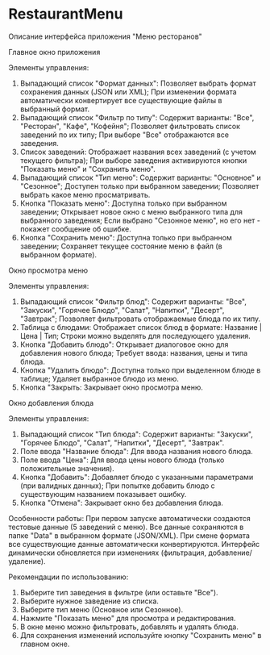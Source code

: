 # RestaurantMenu
Описание интерфейса приложения "Меню ресторанов"

Главное окно приложения

Элементы управления:
1.	Выпадающий список "Формат данных": Позволяет выбрать формат сохранения данных (JSON или XML); При изменении формата автоматически конвертирует все существующие файлы в выбранный формат.
2.	Выпадающий список "Фильтр по типу": Содержит варианты: "Все", "Ресторан", "Кафе", "Кофейня"; Позволяет фильтровать список заведений по их типу; При выборе "Все" отображаются все заведения.
3.	Список заведений: Отображает названия всех заведений (с учетом текущего фильтра); При выборе заведения активируются кнопки "Показать меню" и "Сохранить меню".
4.	Выпадающий список "Тип меню": Содержит варианты: "Основное" и "Сезонное"; Доступен только при выбранном заведении; Позволяет выбрать какое меню просматривать.
5.	Кнопка "Показать меню": Доступна только при выбранном заведении; Открывает новое окно с меню выбранного типа для выбранного заведения; Если выбрано "Сезонное меню", но его нет - покажет сообщение об ошибке.
6.	Кнопка "Сохранить меню": Доступна только при выбранном заведении; Сохраняет текущее состояние меню в файл (в выбранном формате).

Окно просмотра меню

Элементы управления:

1.	Выпадающий список "Фильтр блюд": Содержит варианты: "Все", "Закуски", "Горячее Блюдо", "Салат", "Напитки", "Десерт", "Завтрак"; Позволяет фильтровать отображаемые блюда по их типу.
2.	Таблица с блюдами: Отображает список блюд в формате: Название | Цена | Тип; Строки можно выделять для последующего удаления.
3.	Кнопка "Добавить блюдо": Открывает диалоговое окно для добавления нового блюда; Требует ввода: названия, цены и типа блюда.
4.	Кнопка "Удалить блюдо": Доступна только при выделенном блюде в таблице; Удаляет выбранное блюдо из меню.
5.	Кнопка "Закрыть: Закрывает окно просмотра меню.

Окно добавления блюда

Элементы управления:

1.	Выпадающий список "Тип блюда": Содержит варианты: "Закуски", "Горячее Блюдо", "Салат", "Напитки", "Десерт", "Завтрак".
2.	Поле ввода "Название блюда": Для ввода названия нового блюда.
3.	Поле ввода "Цена": Для ввода цены нового блюда (только положительные значения).
4.	Кнопка "Добавить": Добавляет блюдо с указанными параметрами (при валидных данных); При попытке добавить блюдо с существующим названием показывает ошибку.
5.	Кнопка "Отмена": Закрывает окно без добавления блюда.

Особенности работы:
При первом запуске автоматически создаются тестовые данные (5 заведений с меню).
Все данные сохраняются в папке "Data" в выбранном формате (JSON/XML).
При смене формата все существующие данные автоматически конвертируются.
Интерфейс динамически обновляется при изменениях (фильтрация, добавление/удаление).

Рекомендации по использованию:
1.	Выберите тип заведения в фильтре (или оставьте "Все").
2.	Выберите нужное заведение из списка.
3.	Выберите тип меню (Основное или Сезонное).
4.	Нажмите "Показать меню" для просмотра и редактирования.
5.	В окне меню можно фильтровать, добавлять и удалять блюда.
6.	Для сохранения изменений используйте кнопку "Сохранить меню" в главном окне.
